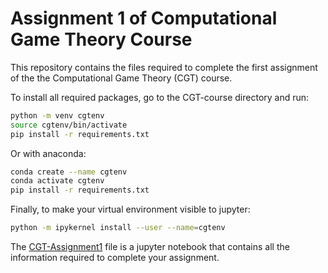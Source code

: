 # Assignment 1 of Computational Game Theory Course

This repository contains the files required to complete the first assignment of the the Computational Game Theory (CGT) course.

To install all required packages, go to the CGT-course directory and run:

```bash
python -m venv cgtenv
source cgtenv/bin/activate
pip install -r requirements.txt
```

Or with anaconda:

```bash
conda create --name cgtenv
conda activate cgtenv
pip install -r requirements.txt
```

Finally, to make your virtual environment visible to jupyter:

```bash
python -m ipykernel install --user --name=cgtenv
```

The [CGT-Assignment1](CGT-Assignment1.ipynb) file is a jupyter notebook that contains all the information required to complete your assignment.
